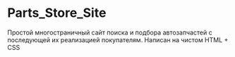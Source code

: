 # Parts_Store_Site
Простой многостраничный сайт поиска и подбора автозапчастей с последующей их реализацией покупателям.
Написан на чистом HTML + CSS
